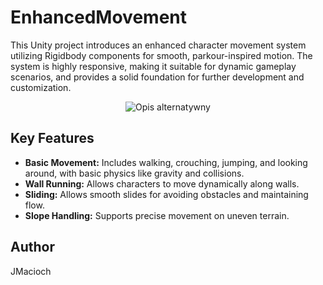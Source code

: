 # EnhancedMovement
This Unity project introduces an enhanced character movement system utilizing Rigidbody components for smooth, parkour-inspired motion. The system is highly responsive, making it suitable for dynamic gameplay scenarios, and provides a solid foundation for further development and customization.
<p align="center">
  <img src="./gif/emgif.gif" alt="Opis alternatywny">
</p>

## Key Features
- **Basic Movement:** Includes walking, crouching, jumping, and looking around, with basic physics like gravity and collisions.
- **Wall Running:** Allows characters to move dynamically along walls.
- **Sliding:** Allows smooth slides for avoiding obstacles and maintaining flow. 
- **Slope Handling:** Supports precise movement on uneven terrain.
## Author
JMacioch
